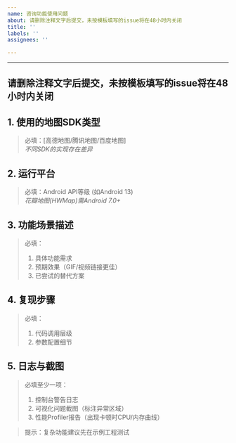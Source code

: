 ```yaml
---
name: 咨询功能使用问题
about: 请删除注释文字后提交，未按模板填写的issue将在48小时内关闭​
title: ''
labels: ''
assignees: ''

---
```


---
请删除注释文字后提交，未按模板填写的issue将在48小时内关闭
---

## 1. 使用的地图SDK类型  
   > 必填：[高德地图/腾讯地图/百度地图]  
   > *不同SDK的实现存在差异*




## 2. 运行平台  
   > 必填：Android API等级 (如Android 13)  
   > *花瓣地图(HWMap)需Android 7.0+*




## 3. 功能场景描述  
   > 必填：  
   > 1. 具体功能需求  
   > 2. 预期效果（GIF/视频链接更佳）  
   > 3. 已尝试的替代方案




## 4. 复现步骤  
   > 必填：  
   > 1. 代码调用层级
   > 2. 参数配置细节





## 5. 日志与截图  
   > 必填至少一项：  
   > 1. 控制台警告日志
   > 2. 可视化问题截图（标注异常区域）  
   > 3. 性能Profiler报告（出现卡顿时CPU/内存曲线）  





> 提示：复杂功能建议先在示例工程测试
